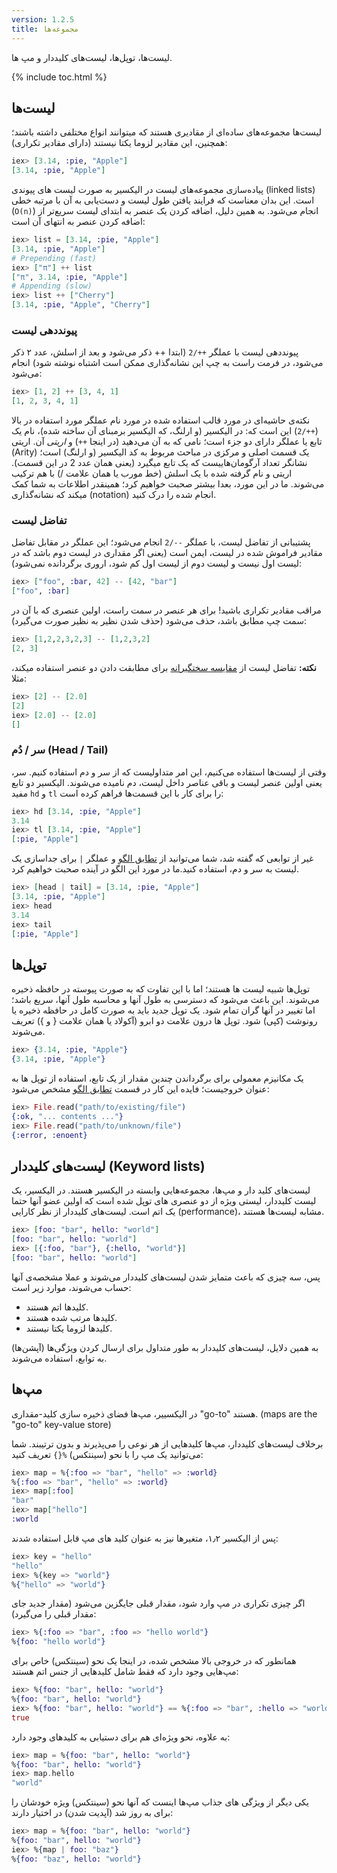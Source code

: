 ```yaml
---
version: 1.2.5
title: مجموعه‌ها
---
```


لیست‌ها، توپل‌ها، لیست‌های کلیددار و مپ ها.

{% include toc.html %}

## لیست‌ها

لیست‌ها مجموعه‌های ساده‌ای از مقادیری هستند که میتوانند انواع مختلفی داشته باشند؛ همچنین، این مقادیر لزوما یکتا نیستند (دارای مقادیر تکراری):

```elixir
iex> [3.14, :pie, "Apple"]
[3.14, :pie, "Apple"]
```

پیاده‌سازی مجموعه‌های لیست در الیکسیر به صورت لیست های پیوندی (linked lists) است. این بدان معناست که فرایند یافتن طول لیست و دست‌یابی به آن با مرتبه خطی (`O(n)`) انجام می‌شود. به همین دلیل، اضافه کردن یک عنصر به ابتدای لیست سریع‌تر از اضافه کردن عنصر به انتهای آن است:

```elixir
iex> list = [3.14, :pie, "Apple"]
[3.14, :pie, "Apple"]
# Prepending (fast)
iex> ["π"] ++ list
["π", 3.14, :pie, "Apple"]
# Appending (slow)
iex> list ++ ["Cherry"]
[3.14, :pie, "Apple", "Cherry"]
```

### پیونددهی لیست

پیونددهی لیست با عملگر `++/2` (ابتدا ++ ذکر می‌شود و بعد از اسلش، عدد ۲ ذکر می‌شود، در فرمت راست به چپ این نشانه‌گذاری ممکن است اشتباه نوشته شود) انجام می‌شود:

```elixir
iex> [1, 2] ++ [3, 4, 1]
[1, 2, 3, 4, 1]
```

نکته‌ی حاشیه‌ای در مورد قالب استفاده شده در مورد نام عملگر مورد استفاده در بالا (`++/2`) این است که:
در الیکسیر (و ارلنگ، که الیکسیر برمبنای آن ساخته شده)، نام یک تابع یا عملگر دارای دو جزء است؛ نامی که به آن می‌دهید (در اینجا `++`) و _اریتی_ آن. اریتی (Arity) یک قسمت اصلی و مرکزی در مباحث مربوط به کد الیکسیر (و ارلنگ) است؛ نشانگر تعداد آرگومان‌هاییست که یک تابع میگیرد (یعنی همان عدد 2 در این قسمت). اریتی و نام گرفته شده با یک اسلش (خط مورب یا همان علامت /) با هم ترکیب می‌شوند. ما در این مورد، بعدا بیشتر صحبت خواهیم کرد؛ همینقدر اطلاعات به شما کمک میکند که نشانه‌گذاری (notation) انجام شده را درک کنید.

### تفاضل لیست

پشتیبانی از تفاضل لیست، با عملگر `--/2` انجام می‌شود؛ این عملگر در مقابل تفاضل مقادیر فراموش شده در لیست، ایمن است (یعنی اگر مقداری در لیست دوم باشد که در لیست اول نیست و لیست دوم از لیست اول کم شود، اروری برگردانده نمی‌شود):

```elixir
iex> ["foo", :bar, 42] -- [42, "bar"]
["foo", :bar]
```

مراقب مقادیر تکراری باشید! برای هر عنصر در سمت راست، اولین عنصری که با آن در سمت چپ مطابق باشد، حذف می‌شود (حذف شدن نظیر به نظیر صورت می‌گیرد):

```elixir
iex> [1,2,2,3,2,3] -- [1,2,3,2]
[2, 3]
```

**نکته:** تفاضل لیست از [مقایسه سختگیرانه](../basics/#comparison) برای مطابقت دادن دو عنصر استفاده میکند، مثلا:

```elixir
iex> [2] -- [2.0]
[2]
iex> [2.0] -- [2.0]
[]
```

### سر / دُم (Head / Tail)

وقتی از لیست‌ها استفاده می‌کنیم، این امر متداولیست که از سر و دم استفاده کنیم.
سر، یعنی اولین عنصر لیست و باقی عناصر داخل لیست، دم نامیده‌ می‌شوند.
الیکسیر دو تابع مفید `hd` و `tl` را برای کار با این قسمت‌ها فراهم کرده است:

```elixir
iex> hd [3.14, :pie, "Apple"]
3.14
iex> tl [3.14, :pie, "Apple"]
[:pie, "Apple"]
```


غیر از توابعی که گفته شد، شما می‌توانید از [تطابق الگو](../pattern-matching/) و عملگر `|` برای جداسازی یک لیست به سر و دم، استفاده کنید.ما در مورد این الگو در آینده صحبت خواهیم کرد.

```elixir
iex> [head | tail] = [3.14, :pie, "Apple"]
[3.14, :pie, "Apple"]
iex> head
3.14
iex> tail
[:pie, "Apple"]
```

## توپل‌ها

توپل‌ها شبیه لیست ها هستند؛ اما با این تفاوت که به صورت پیوسته در حافظه ذخیره می‌شوند.
این باعث می‌شود که دسترسی به طول آنها و محاسبه طول آنها، سریع باشد؛ اما تغییر در آنها گران تمام شود. یک توپل جدید باید به صورت کامل در حافظه ذخیره یا رونوشت (کپی) شود. توپل ها درون علامت دو ابرو (آکولاد یا همان علامت { و }) تعریف می‌شوند.

```elixir
iex> {3.14, :pie, "Apple"}
{3.14, :pie, "Apple"}
```

یک مکانیزم معمولی برای برگرداندن چندین مقدار از یک تابع، استفاده از توپل ها به عنوان خروجیست؛ فایده این کار در قسمت [تطابق الگو](../pattern-matching/) مشخص می‌شود:

```elixir
iex> File.read("path/to/existing/file")
{:ok, "... contents ..."}
iex> File.read("path/to/unknown/file")
{:error, :enoent}
```

## لیست‌های کلیددار (Keyword lists)

لیست‌های کلید دار و مپ‌ها،‌ مجموعه‌هایی وابسته در الیکسیر هستند.
در الیکسیر، یک لیست کلیددار، لیستی ویژه از دو عنصری های توپل شده است که اولین عضو آنها حتما یک اتم است. لیست‌های کلیددار از نظر کارایی (performance)، مشابه لیست‌ها هستند.

```elixir
iex> [foo: "bar", hello: "world"]
[foo: "bar", hello: "world"]
iex> [{:foo, "bar"}, {:hello, "world"}]
[foo: "bar", hello: "world"]
```

پس، سه چیزی که باعث متمایز شدن لیست‌های کلیددار می‌شوند و عملا مشخصه‌ی آنها حساب می‌شوند، موارد زیر است:

+ کلیدها اتم هستند.
+ کلیدها مرتب شده هستند.
+ کلیدها لزوما یکتا نیستند.

به همین دلایل، لیست‌های کلیددار به طور متداول برای ارسال کردن ویژگی‌ها (آپشن‌ها) به توابع، استفاده می‌شوند.

## مپ‌ها

در الیکسییر، مپ‌ها فضای ذخیره سازی کلید-مقداری "go-to" هستند.
(maps are the "go-to" key-value store)

برخلاف لیست‌های کلیددار، مپ‌ها کلیدهایی از هر نوعی را می‌پذیرند و بدون ترتیبند. شما می‌توانید یک مپ را با نحو (سینتکس) `%{}` تعریف کنید:

```elixir
iex> map = %{:foo => "bar", "hello" => :world}
%{:foo => "bar", "hello" => :world}
iex> map[:foo]
"bar"
iex> map["hello"]
:world
```

پس از الیکسیر ۱٫۲، متغیرها نیز به عنوان کلید های مپ قابل استفاده شدند:

```elixir
iex> key = "hello"
"hello"
iex> %{key => "world"}
%{"hello" => "world"}
```

اگر چیزی تکراری در مپ وارد شود، مقدار قبلی جایگزین می‌شود (مقدار جدید جای مقدار قبلی را می‌گیرد):

```elixir
iex> %{:foo => "bar", :foo => "hello world"}
%{foo: "hello world"}
```

همانطور که در خروجی بالا مشخص شده، در اینجا یک نحو (سینتکس) خاص برای مپ‌هایی وجود دارد که فقط شامل کلیدهایی از جنس اتم هستند:

```elixir
iex> %{foo: "bar", hello: "world"}
%{foo: "bar", hello: "world"}
iex> %{foo: "bar", hello: "world"} == %{:foo => "bar", :hello => "world"}
true
```

به علاوه، نحو ویژه‌ای هم برای دستیابی به کلیدهای وجود دارد:

```elixir
iex> map = %{foo: "bar", hello: "world"}
%{foo: "bar", hello: "world"}
iex> map.hello
"world"
```

یکی دیگر از ویژگی های جذاب مپ‌ها اینست که آنها نحو (سینتکس) ویژه خودشان را برای به روز شد (آپدیت شدن) در اختیار دارند:

```elixir
iex> map = %{foo: "bar", hello: "world"}
%{foo: "bar", hello: "world"}
iex> %{map | foo: "baz"}
%{foo: "baz", hello: "world"}
```
